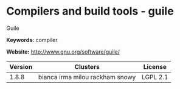 # Compilers and build tools - guile

Guile

**Keywords:** compiler

**Website:** <http://www.gnu.org/software/guile/>

| Version | Clusters | License |
| ------- | -------- | ------- |
| 1.8.8 | bianca irma milou rackham snowy | LGPL 2.1 |
